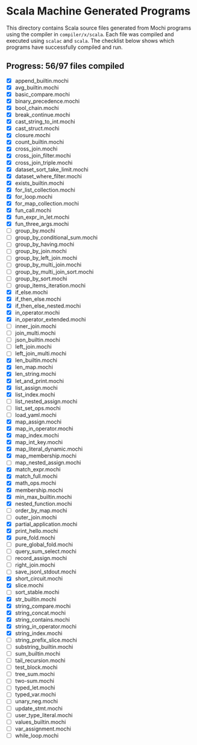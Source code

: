 # Scala Machine Generated Programs

This directory contains Scala source files generated from Mochi programs using the compiler in `compiler/x/scala`. Each file was compiled and executed using `scalac` and `scala`. The checklist below shows which programs have successfully compiled and run.

## Progress: 56/97 files compiled
- [x] append_builtin.mochi
- [x] avg_builtin.mochi
- [x] basic_compare.mochi
- [x] binary_precedence.mochi
- [x] bool_chain.mochi
- [x] break_continue.mochi
- [x] cast_string_to_int.mochi
- [x] cast_struct.mochi
- [x] closure.mochi
- [x] count_builtin.mochi
- [x] cross_join.mochi
- [x] cross_join_filter.mochi
- [x] cross_join_triple.mochi
- [x] dataset_sort_take_limit.mochi
- [x] dataset_where_filter.mochi
- [x] exists_builtin.mochi
- [x] for_list_collection.mochi
- [x] for_loop.mochi
- [x] for_map_collection.mochi
- [x] fun_call.mochi
- [x] fun_expr_in_let.mochi
- [x] fun_three_args.mochi
- [ ] group_by.mochi
- [ ] group_by_conditional_sum.mochi
- [ ] group_by_having.mochi
- [ ] group_by_join.mochi
- [ ] group_by_left_join.mochi
- [ ] group_by_multi_join.mochi
- [ ] group_by_multi_join_sort.mochi
- [ ] group_by_sort.mochi
- [ ] group_items_iteration.mochi
- [x] if_else.mochi
- [x] if_then_else.mochi
- [x] if_then_else_nested.mochi
- [x] in_operator.mochi
- [x] in_operator_extended.mochi
- [ ] inner_join.mochi
- [ ] join_multi.mochi
- [ ] json_builtin.mochi
- [ ] left_join.mochi
- [ ] left_join_multi.mochi
- [x] len_builtin.mochi
- [x] len_map.mochi
- [x] len_string.mochi
- [x] let_and_print.mochi
- [x] list_assign.mochi
- [x] list_index.mochi
- [ ] list_nested_assign.mochi
- [ ] list_set_ops.mochi
- [ ] load_yaml.mochi
- [x] map_assign.mochi
- [x] map_in_operator.mochi
- [x] map_index.mochi
- [x] map_int_key.mochi
- [x] map_literal_dynamic.mochi
- [x] map_membership.mochi
- [ ] map_nested_assign.mochi
- [x] match_expr.mochi
- [x] match_full.mochi
- [x] math_ops.mochi
- [x] membership.mochi
- [x] min_max_builtin.mochi
- [x] nested_function.mochi
- [ ] order_by_map.mochi
- [ ] outer_join.mochi
- [x] partial_application.mochi
- [x] print_hello.mochi
- [x] pure_fold.mochi
- [ ] pure_global_fold.mochi
- [ ] query_sum_select.mochi
- [ ] record_assign.mochi
- [ ] right_join.mochi
- [ ] save_jsonl_stdout.mochi
- [x] short_circuit.mochi
- [x] slice.mochi
- [ ] sort_stable.mochi
- [x] str_builtin.mochi
- [x] string_compare.mochi
- [x] string_concat.mochi
- [x] string_contains.mochi
- [x] string_in_operator.mochi
- [x] string_index.mochi
- [ ] string_prefix_slice.mochi
- [ ] substring_builtin.mochi
- [ ] sum_builtin.mochi
- [ ] tail_recursion.mochi
- [ ] test_block.mochi
- [ ] tree_sum.mochi
- [ ] two-sum.mochi
- [ ] typed_let.mochi
- [ ] typed_var.mochi
- [ ] unary_neg.mochi
- [ ] update_stmt.mochi
- [ ] user_type_literal.mochi
- [ ] values_builtin.mochi
- [ ] var_assignment.mochi
- [ ] while_loop.mochi
